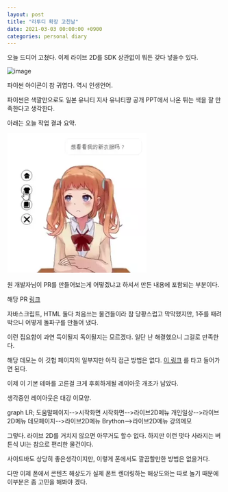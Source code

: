 ```yaml
---
layout: post
title: "라투디 확장 고친날"
date: 2021-03-03 00:00:00 +0900
categories: personal diary
---
```


오늘 드디어 고쳤다. 이제 라이브 2D를 SDK 상관없이 뭐든 갖다 넣을수 있다.

![image](https://user-images.githubusercontent.com/26041217/110216190-09b4e400-7ef1-11eb-91bc-7a682bec6267.png)

파이썬 아이콘이 참 귀엽다. 역시 인생언어.

파이썬은 색깔만으로도 일본 유니티 지사 유니티짱 공개 PPT에서 나온 튀는 색을 잘 만족한다고 생각한다.

아래는 오늘 작업 결과 요약.

![](https://raw.githubusercontent.com/jupiterbjy/jupiterbjy.github.io/main/docs/PaulPio_PIXI_Demo/demo.webp)

원 개발자님이 PR를 만들어보는게 어떻겠냐고 하셔서 만든 내용에 포함되는 부분이다.

해당 PR [링크](https://github.com/Dreamer-Paul/Pio/pull/18)

자바스크립트, HTML 둘다 처음쓰는 물건들이라 참 당황스럽고 막막했지만, 1주를 때려박으니 어떻게 돌파구를 만들어 냈다.

이런 집요함이 과연 득이될지 독이될지는 모르겠다. 일단 난 해결했으니 그걸로 만족한다.

해당 데모는 이 깃헙 페이지의 일부지만 아직 접근 방법은 없다. [이 링크](https://jupiterbjy.github.io/PaulPio_PIXI_Demo/) 를 타고
들어가면 된다.

이제 이 기본 테마를 고른걸 크게 후회하게될 레이아웃 개조가 남았다.

생각중인 레이아웃은 대강 이모양.

<div class="mermaid">
graph LR;
    도움말페이지-->시작화면
    시작화면-->라이브2D메뉴
    개인일상-->라이브2D메뉴
    데모페이지-->라이브2D메뉴
    Brython-->라이브2D메뉴
    강의메모
</div>

그렇다. 라이브 2D를 거치지 않으면 아무거도 할수 없다. 하지만 이런 떳다 사라지는 버튼식 UI는 참으로 편리한 물건이다.

사이드바도 상당히 좋은생각이지만, 이렇게 폰에서도 깔끔할만한 방법은 없을거다.

다만 이제 폰에서 콘텐츠 해상도가 실제 폰트 렌더링하는 해상도와는 따로 놀기 때문에 이부분은 좀 고민을 해봐야 겠다.
